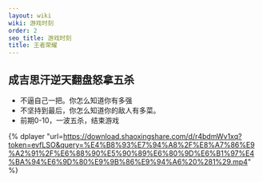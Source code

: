 ```yaml
---
layout: wiki
wiki: 游戏时刻
order: 2
seo_title: 游戏时刻
title: 王者荣耀
---
```

## 成吉思汗逆天翻盘怒拿五杀

- 不逼自己一把。你怎么知道你有多强
- 不坚持到最后，你怎么知道你的敌人有多菜。
- 前期0-10，一波五杀，结束游戏

{% dplayer "url=https://download.shaoxingshare.com/d/r4bdmWv1xq?token=evfLSO&query=%E4%B8%93%E7%94%A8%2F%E8%A7%86%E9%A2%91%2F%E6%88%90%E5%90%89%E6%80%9D%E6%B1%97%E4%BA%94%E6%9D%80%E9%9B%86%E9%94%A6%20%281%29.mp4" %}



